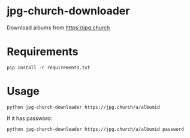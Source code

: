 # jpg-church-downloader
Download albums from https://jpg.church

# Requirements
```
pip install -r requirements.txt
```

# Usage
```
python jpg-church-downloader https://jpg.church/a/albumid
```
If it has password:
```
python jpg-church-downloader https://jpg.church/a/albumid password
```

